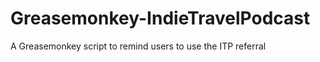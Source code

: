 Greasemonkey-IndieTravelPodcast
===============================

A Greasemonkey script to remind users to use the ITP referral 